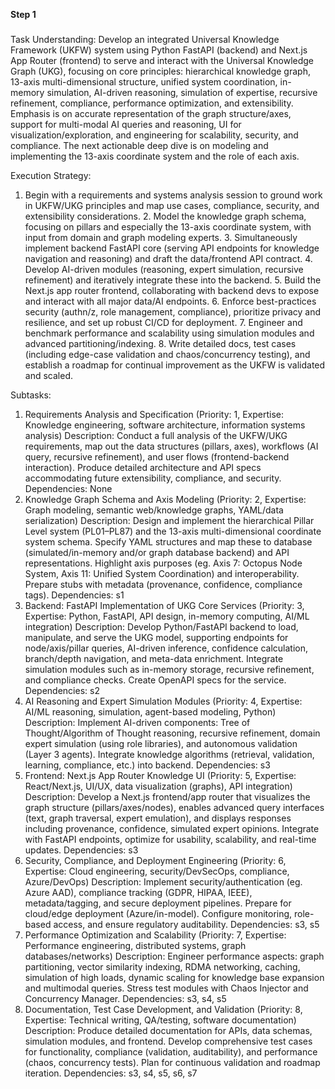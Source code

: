 **Step 1**

### 

Task Understanding: Develop an integrated Universal Knowledge Framework (UKFW) system using Python FastAPI (backend) and Next.js App Router (frontend) to serve and interact with the Universal Knowledge Graph (UKG), focusing on core principles: hierarchical knowledge graph, 13-axis multi-dimensional structure, unified system coordination, in-memory simulation, AI-driven reasoning, simulation of expertise, recursive refinement, compliance, performance optimization, and extensibility. Emphasis is on accurate representation of the graph structure/axes, support for multi-modal AI queries and reasoning, UI for visualization/exploration, and engineering for scalability, security, and compliance. The next actionable deep dive is on modeling and implementing the 13-axis coordinate system and the role of each axis.

Execution Strategy:

1. Begin with a requirements and systems analysis session to ground work in UKFW/UKG principles and map use cases, compliance, security, and extensibility considerations. 2. Model the knowledge graph schema, focusing on pillars and especially the 13-axis coordinate system, with input from domain and graph modeling experts. 3. Simultaneously implement backend FastAPI core (serving API endpoints for knowledge navigation and reasoning) and draft the data/frontend API contract. 4. Develop AI-driven modules (reasoning, expert simulation, recursive refinement) and iteratively integrate these into the backend. 5. Build the Next.js app router frontend, collaborating with backend devs to expose and interact with all major data/AI endpoints. 6. Enforce best-practices security (authn/z, role management, compliance), prioritize privacy and resilience, and set up robust CI/CD for deployment. 7. Engineer and benchmark performance and scalability using simulation modules and advanced partitioning/indexing. 8. Write detailed docs, test cases (including edge-case validation and chaos/concurrency testing), and establish a roadmap for continual improvement as the UKFW is validated and scaled.

Subtasks:

1. Requirements Analysis and Specification (Priority: 1, Expertise: Knowledge engineering, software architecture, information systems analysis) Description: Conduct a full analysis of the UKFW/UKG requirements, map out the data structures (pillars, axes), workflows (AI query, recursive refinement), and user flows (frontend-backend interaction). Produce detailed architecture and API specs accommodating future extensibility, compliance, and security. Dependencies: None
2. Knowledge Graph Schema and Axis Modeling (Priority: 2, Expertise: Graph modeling, semantic web/knowledge graphs, YAML/data serialization) Description: Design and implement the hierarchical Pillar Level system (PL01–PL87) and the 13-axis multi-dimensional coordinate system schema. Specify YAML structures and map these to database (simulated/in-memory and/or graph database backend) and API representations. Highlight axis purposes (eg. Axis 7: Octopus Node System, Axis 11: Unified System Coordination) and interoperability. Prepare stubs with metadata (provenance, confidence, compliance tags). Dependencies: s1
3. Backend: FastAPI Implementation of UKG Core Services (Priority: 3, Expertise: Python, FastAPI, API design, in-memory computing, AI/ML integration) Description: Develop Python/FastAPI backend to load, manipulate, and serve the UKG model, supporting endpoints for node/axis/pillar queries, AI-driven inference, confidence calculation, branch/depth navigation, and meta-data enrichment. Integrate simulation modules such as in-memory storage, recursive refinement, and compliance checks. Create OpenAPI specs for the service. Dependencies: s2
4. AI Reasoning and Expert Simulation Modules (Priority: 4, Expertise: AI/ML reasoning, simulation, agent-based modeling, Python) Description: Implement AI-driven components: Tree of Thought/Algorithm of Thought reasoning, recursive refinement, domain expert simulation (using role libraries), and autonomous validation (Layer 3 agents). Integrate knowledge algorithms (retrieval, validation, learning, compliance, etc.) into backend. Dependencies: s3
5. Frontend: Next.js App Router Knowledge UI (Priority: 5, Expertise: React/Next.js, UI/UX, data visualization (graphs), API integration) Description: Develop a Next.js frontend/app router that visualizes the graph structure (pillars/axes/nodes), enables advanced query interfaces (text, graph traversal, expert emulation), and displays responses including provenance, confidence, simulated expert opinions. Integrate with FastAPI endpoints, optimize for usability, scalability, and real-time updates. Dependencies: s3
6. Security, Compliance, and Deployment Engineering (Priority: 6, Expertise: Cloud engineering, security/DevSecOps, compliance, Azure/DevOps) Description: Implement security/authentication (eg. Azure AAD), compliance tracking (GDPR, HIPAA, IEEE), metadata/tagging, and secure deployment pipelines. Prepare for cloud/edge deployment (Azure/in-model). Configure monitoring, role-based access, and ensure regulatory auditability. Dependencies: s3, s5
7. Performance Optimization and Scalability (Priority: 7, Expertise: Performance engineering, distributed systems, graph databases/networks) Description: Engineer performance aspects: graph partitioning, vector similarity indexing, RDMA networking, caching, simulation of high loads, dynamic scaling for knowledge base expansion and multimodal queries. Stress test modules with Chaos Injector and Concurrency Manager. Dependencies: s3, s4, s5
8. Documentation, Test Case Development, and Validation (Priority: 8, Expertise: Technical writing, QA/testing, software documentation) Description: Produce detailed documentation for APIs, data schemas, simulation modules, and frontend. Develop comprehensive test cases for functionality, compliance (validation, auditability), and performance (chaos, concurrency tests). Plan for continuous validation and roadmap iteration. Dependencies: s3, s4, s5, s6, s7